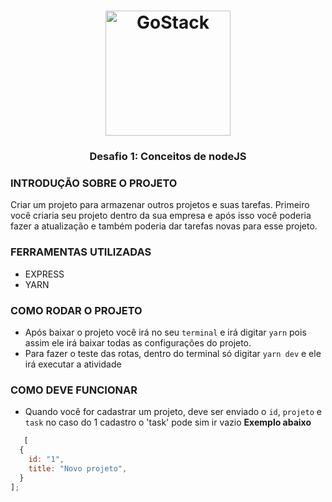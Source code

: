 <h1 align="center">
    <img alt="GoStack" src="https://rocketseat-cdn.s3-sa-east-1.amazonaws.com/bootcamp-header.png" width="200px" />
</h1>

<h3 align="center">
  Desafio 1: Conceitos de nodeJS
</h3>


### INTRODUÇÃO SOBRE O PROJETO

Criar um projeto para armazenar outros projetos e suas tarefas.
Primeiro você criaria seu projeto dentro da sua empresa e após isso você poderia fazer a atualização
e também poderia dar tarefas novas para esse projeto.

### FERRAMENTAS UTILIZADAS
- EXPRESS
- YARN

### COMO RODAR O PROJETO
- Após baixar o projeto você irá no seu `terminal` e irá digitar `yarn`
  pois assim ele irá baixar todas as configurações do projeto.
- Para fazer o teste das rotas, dentro do terminal só digitar `yarn dev` e ele
  irá executar a atividade

### COMO DEVE FUNCIONAR

  - Quando você for cadastrar um projeto, deve ser enviado 
    o `id`, `projeto` e `task` no caso do 1 cadastro o 'task' pode sim ir vazio
    **Exemplo abaixo**

```js
   [
  {
    id: "1",
    title: "Novo projeto",
  }
];
```